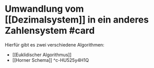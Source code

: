 # Umwandlung vom [[Dezimalsystem]] in ein anderes Zahlensystem #card 
Hierfür gibt es zwei verschiedene Algorithmen:
- [[Euklidischer Algorithmus]]
- [[Horner Schema]]
^c-HU525y4H1Q
